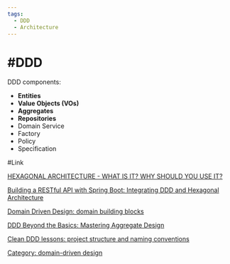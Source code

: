 ```yaml
---
tags:
  - DDD
  - Architecture
---
```


# #DDD

DDD components:
- **Entities**
- **Value Objects (VOs)**
- **Aggregates**
- **Repositories**
- Domain Service
- Factory
- Policy
- Specification


#Link 

[HEXAGONAL ARCHITECTURE - WHAT IS IT? WHY SHOULD YOU USE IT?](https://www.happycoders.eu/software-craftsmanship/hexagonal-architecture/)


[Building a RESTful API with Spring Boot: Integrating DDD and Hexagonal Architecture](https://medium.com/@juannegrin/building-a-restful-api-with-spring-boot-integrating-ddd-and-hexagonal-architecture-df50fe24a1ff)

[Domain Driven Design: domain building blocks](https://concisesoftware.com/blog/domain-driven-design-domain-building-blocks/)

[DDD Beyond the Basics: Mastering Aggregate Design](https://medium.com/ssense-tech/ddd-beyond-the-basics-mastering-aggregate-design-26591e218c8c)


[Clean DDD lessons: project structure and naming conventions](https://medium.com/unil-ci-software-engineering/clean-ddd-lessons-project-structure-and-naming-conventions-00d0b9c57610)

[Category: domain-driven design](https://www.jamesmichaelhickey.com/category/domain-driven-design/)

